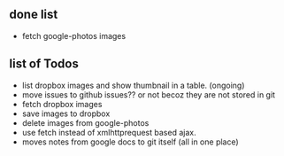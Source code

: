 ## done list
- fetch google-photos images

## list of Todos
- list dropbox images and show thumbnail in a table. (ongoing)
- move issues to github issues?? or not becoz they are not stored in git 
- fetch dropbox images
- save images to dropbox
- delete images from google-photos
- use fetch instead of xmlhttprequest based ajax.
- moves notes from google docs to git itself (all in one place)